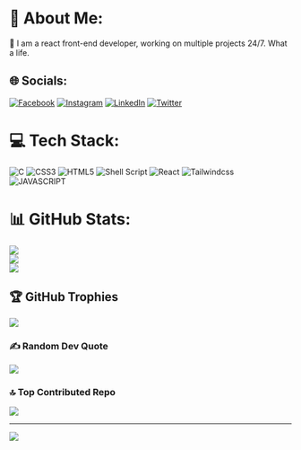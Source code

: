 # 💫 About Me:
🔭 I am a react front-end developer, working on multiple projects 24/7. What a life.


## 🌐 Socials:
[![Facebook](https://img.shields.io/badge/Facebook-%231877F2.svg?logo=Facebook&logoColor=white)](https://facebook.com/https://www.facebook.com/profile.php?id=100008314547474) [![Instagram](https://img.shields.io/badge/Instagram-%23E4405F.svg?logo=Instagram&logoColor=white)](https://instagram.com/ahmedd.samiirr) [![LinkedIn](https://img.shields.io/badge/LinkedIn-%230077B5.svg?logo=linkedin&logoColor=white)](https://linkedin.com/in/www.linkedin.com/in/ahmed-elmahdy-b44870237) [![Twitter](https://img.shields.io/badge/Twitter-%231DA1F2.svg?logo=Twitter&logoColor=white)](https://twitter.com/@Ahmed07803499) 

# 💻 Tech Stack:
![C](https://img.shields.io/badge/c-%2300599C.svg?style=flat&logo=c&logoColor=white) ![CSS3](https://img.shields.io/badge/css3-%231572B6.svg?style=flat&logo=css3&logoColor=white) ![HTML5](https://img.shields.io/badge/html5-%23E34F26.svg?style=flat&logo=html5&logoColor=white) ![Shell Script](https://img.shields.io/badge/shell_script-%23121011.svg?style=flat&logo=gnu-bash&logoColor=white) ![React](https://img.shields.io/badge/react-%23000000.svg?style=flat&logo=react&logoColor=white) ![Tailwindcss](https://img.shields.io/badge/tailwind-FCC624?style=flat&logo=tailwind&logoColor=black) ![JAVASCRIPT](https://img.shields.io/badge/javascript-%23008FBA.svg?style=flat&logo=javascript&logoColor=white)
# 📊 GitHub Stats:
![](https://github-readme-stats.vercel.app/api?username=ahmedelmahd&theme=dark&hide_border=false&include_all_commits=true&count_private=true)<br/>
![](https://github-readme-streak-stats.herokuapp.com/?user=ahmedelmahd&theme=dark&hide_border=false)<br/>
![](https://github-readme-stats.vercel.app/api/top-langs/?username=ahmedelmahd&theme=dark&hide_border=false&include_all_commits=true&count_private=true&layout=compact)

## 🏆 GitHub Trophies
![](https://github-profile-trophy.vercel.app/?username=ahmedelmahd&theme=algolia&no-frame=true&no-bg=false&margin-w=4)

### ✍️ Random Dev Quote
![](https://quotes-github-readme.vercel.app/api?type=horizontal&theme=dark)

### 🔝 Top Contributed Repo
![](https://github-contributor-stats.vercel.app/api?username=ahmedelmahd&limit=5&theme=algolia&combine_all_yearly_contributions=true)

---
[![](https://visitcount.itsvg.in/api?id=ahmedelmahd&icon=5&color=3)](https://visitcount.itsvg.in)

<!-- Proudly created with GPRM ( https://gprm.itsvg.in ) -->
